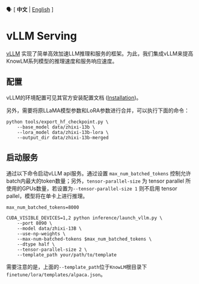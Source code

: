 :speaking_head: \[ **中文** | [English](./README_EN.md) \]
# vLLM Serving

[vLLM](https://github.com/vllm-project/vllm) 实现了简单高效加速LLM推理和服务的框架。为此，我们集成vLLM来提高KnowLM系列模型的推理速度和服务响应速度。

## 配置

vLLM的环境配置可见其官方安装配置文档 ([Installation](https://vllm.readthedocs.io/en/latest/getting_started/installation.html))。

另外，需要将原LLaMA模型参数和LoRA参数进行合并，可以执行下面的命令：
```shell
python tools/export_hf_checkpoint.py \
    --base_model data/zhixi-13b \
    --lora_model data/zhixi-13b-lora \
    --output_dir data/zhixi-13b-merged
```

## 启动服务

通过以下命令启动vLLM api服务。通过设置 `max_num_batched_tokens` 控制允许batch内最大的token数量；另外，`tensor-parallel-size` 为 tensor parallel 所使用的GPUs数量，若设置为`--tensor-parallel-size 1` 则不启用 tensor pallel，模型将在单卡上进行推理。

```shell
max_num_batched_tokens=8000

CUDA_VISIBLE_DEVICES=1,2 python inference/launch_vllm.py \
    --port 8090 \
    --model data/zhixi-13B \
    --use-np-weights \
    --max-num-batched-tokens $max_num_batched_tokens \
    --dtype half \
    --tensor-parallel-size 2 \
    --template_path your/path/to/template
```

需要注意的是，上面的`--template_path`位于`KnowLM`根目录下`finetune/lora/templates/alpaca.json`。
